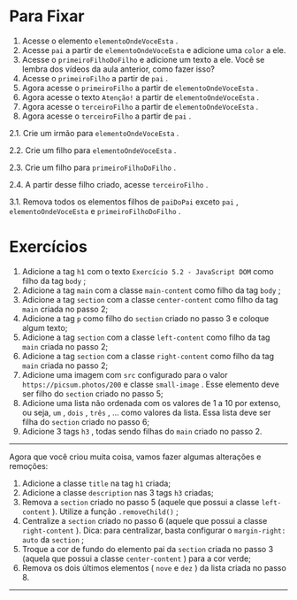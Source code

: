 # Para Fixar

1.  Acesse o elemento  `elementoOndeVoceEsta`  .
2.  Acesse  `pai`  a partir de  `elementoOndeVoceEsta`  e adicione uma  `color`  a ele.
3.  Acesse o  `primeiroFilhoDoFilho`  e adicione um texto a ele. Você se lembra dos vídeos da aula anterior, como fazer isso?
4.  Acesse o  `primeiroFilho`  a partir de  `pai`  .
5.  Agora acesse o  `primeiroFilho`  a partir de  `elementoOndeVoceEsta`  .
6.  Agora acesse o texto  `Atenção!`  a partir de  `elementoOndeVoceEsta`  .
7.  Agora acesse o  `terceiroFilho`  a partir de  `elementoOndeVoceEsta`  .
8.  Agora acesse o  `terceiroFilho`  a partir de  `pai`  .

2.1.  Crie um irmão para  `elementoOndeVoceEsta`  .

2.2.  Crie um filho para  `elementoOndeVoceEsta`  .

2.3.  Crie um filho para  `primeiroFilhoDoFilho`  .

2.4.  A partir desse filho criado, acesse  `terceiroFilho`  .


3.1.  Remova todos os elementos filhos de  `paiDoPai`  exceto  `pai`  ,  `elementoOndeVoceEsta`  e  `primeiroFilhoDoFilho`  .

# Exercícios

1.  Adicione a tag  `h1`  com o texto  `Exercício 5.2 - JavaScript DOM`  como filho da tag  `body`  ;
2.  Adicione a tag  `main`  com a classe  `main-content`  como filho da tag  `body`  ;
3.  Adicione a tag  `section`  com a classe  `center-content`  como filho da tag  `main`  criada no passo 2;
4.  Adicione a tag  `p`  como filho do  `section`  criado no passo 3 e coloque algum texto;
5.  Adicione a tag  `section`  com a classe  `left-content`  como filho da tag  `main`  criada no passo 2;
6.  Adicione a tag  `section`  com a classe  `right-content`  como filho da tag  `main`  criada no passo 2;
7.  Adicione uma imagem com  `src`  configurado para o valor  `https://picsum.photos/200`  e classe  `small-image`  . Esse elemento deve ser filho do  `section`  criado no passo 5;
8.  Adicione uma lista não ordenada com os valores de 1 a 10 por extenso, ou seja,  `um`  ,  `dois`  ,  `três`  , ... como valores da lista. Essa lista deve ser filha do  `section`  criado no passo 6;
9.  Adicione 3 tags  `h3`  , todas sendo filhas do  `main`  criado no passo 2.

----------

Agora que você criou muita coisa, vamos fazer algumas alterações e remoções:

1.  Adicione a classe  `title`  na tag  `h1`  criada;
2.  Adicione a classe  `description`  nas 3 tags  `h3`  criadas;
3.  Remova a  `section`  criado no passo 5 (aquele que possui a classe  `left-content`  ). Utilize a função  `.removeChild()`  ;
4.  Centralize a  `section`  criado no passo 6 (aquele que possui a classe  `right-content`  ). Dica: para centralizar, basta configurar o  `margin-right: auto`  da  `section`  ;
5.  Troque a cor de fundo do elemento pai da  `section`  criada no passo 3 (aquela que possui a classe  `center-content`  ) para a cor verde;
6.  Remova os dois últimos elementos (  `nove`  e  `dez`  ) da lista criada no passo 8.

----------
